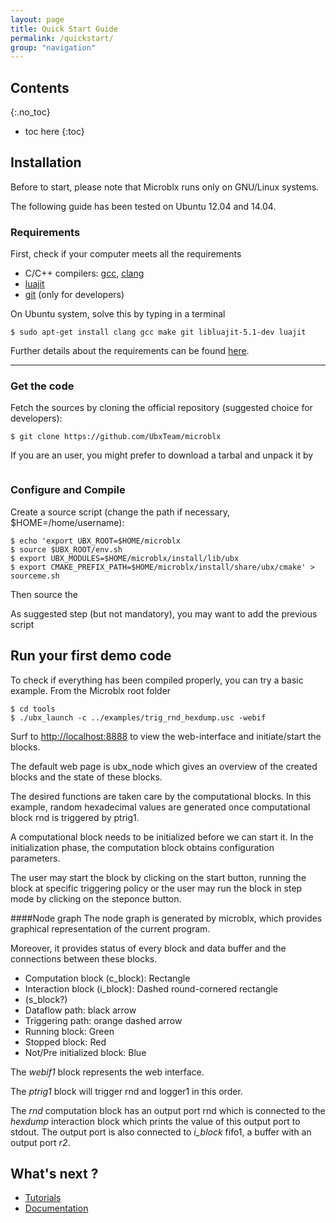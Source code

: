 ```yaml
---
layout: page
title: Quick Start Guide
permalink: /quickstart/
group: "navigation"
---
```

Contents
-----------
{:.no_toc}

* toc here
{:toc}

Installation
-------------

Before to start, please note that Microblx runs only on GNU/Linux systems.

The following guide has been tested on Ubuntu 12.04 and 14.04.

### Requirements

First, check if your computer meets all the requirements

* C/C++ compilers: [gcc](https://gcc.gnu.org/), [clang](http://clang.llvm.org/)
* [luajit](http://luajit.org/install.html)
* [git](http://git-scm.com/) (only for developers)

On Ubuntu system, solve this by typing in a terminal

```
$ sudo apt-get install clang gcc make git libluajit-5.1-dev luajit
```

Further details about the requirements can be found [here]().

***

### Get the code

Fetch the sources by cloning the official repository (suggested choice for developers):


    $ git clone https://github.com/UbxTeam/microblx
  

If you are an user, you might prefer to download a tarbal and unpack it by
```
```

### Configure and Compile

Create a source script (change the path if necessary, $HOME=/home/username):

    $ echo 'export UBX_ROOT=$HOME/microblx
    $ source $UBX_ROOT/env.sh
    $ export UBX_MODULES=$HOME/microblx/install/lib/ubx
    $ export CMAKE_PREFIX_PATH=$HOME/microblx/install/share/ubx/cmake' > sourceme.sh


Then source the

As suggested step (but not mandatory), you may want to add the previous script

Run your first demo code
-------------

To check if everything has been compiled properly, you can try a basic example. From the Microblx root folder

    $ cd tools
    $ ./ubx_launch -c ../examples/trig_rnd_hexdump.usc -webif

Surf to <http://localhost:8888> to view the web-interface and initiate/start the blocks.

The default web page is ubx_node which gives an overview of the created blocks and the state of these blocks.

The desired functions are taken care by the computational blocks.
In this example, random hexadecimal values are generated once computational block rnd is triggered by ptrig1.

A computational block needs to be initialized before we can start it. 
In the initialization phase, the computation block obtains configuration parameters.

The user may start the block by clicking on the start button, running the block at specific triggering policy or the user may run the block in step mode by clicking on the steponce button.

####Node graph
The node graph is generated by microblx, which provides graphical representation of the current program.

Moreover, it provides status of every block and data buffer and the connections between these blocks.

* Computation block (c_block): Rectangle
* Interaction block (i_block): Dashed round-cornered rectangle
* (s_block?)
* Dataflow path: black arrow
* Triggering path: orange dashed arrow
* Running block: Green
* Stopped block: Red
* Not/Pre initialized block: Blue

The *webif1* block represents the web interface.

The *ptrig1* block will trigger rnd and logger1 in this order.

The *rnd* computation block has an output port rnd which is connected to the *hexdump* interaction block which prints the value of this output port to stdout.
The output port is also connected to *i_block* fifo1, a buffer with an output port *r2*.

What's next ?
-------------

- [Tutorials](../Tutorials/)
- [Documentation](../Documentation/)